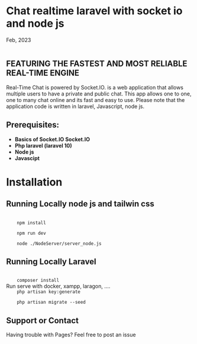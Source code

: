 # Chat realtime laravel with socket io and node js 
<p dir="auto">Feb, 2023</p>
<img class="rounded-t-lg rounded-lg" src="https://firebasestorage.googleapis.com/v0/b/fir-notification-ex-f5bb1.appspot.com/o/Students%2FUntitled07-2-2023.PNG?alt=media&amp;token=fc552a79-8974-4d67-8231-064e587110d7" alt="">

## FEATURING THE FASTEST AND MOST RELIABLE REAL-TIME ENGINE
Real-Time Chat is powered by Socket.IO. is a web application that allows multiple users to have a private and public chat. This app allows one to one, one to many chat online and its fast and easy to use. Please note that the application code is written in laravel, Javascript, node js.

## Prerequisites:
- **Basics of Socket.IO Socket.IO**
- **Php laravel (laravel 10)**
- **Node js**
- **Javascipt**
# Installation
## Running Locally node js and tailwin css
<code>
    npm install
</code>
<code>
    npm run dev 
</code>
<code>
    node ./NodeServer/server_node.js
</code>

## Running Locally Laravel
<code>
    composer install
</code>
Run serve with docker, xampp, laragon, .... 
<code>
    php artisan key:generate
</code>
<code>
    php artisan migrate --seed
</code>

## Support or Contact
Having trouble with Pages? Feel free to post an issue
